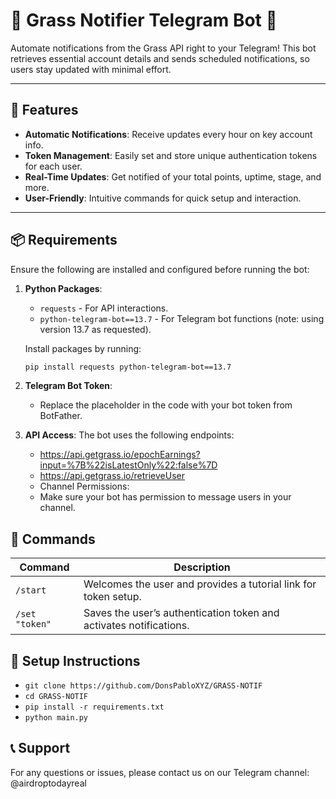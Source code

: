 # 🌿 Grass Notifier Telegram Bot 🌿

Automate notifications from the Grass API right to your Telegram! This bot retrieves essential account details and sends scheduled notifications, so users stay updated with minimal effort.

---

## 🚀 Features

- **Automatic Notifications**: Receive updates every hour on key account info.
- **Token Management**: Easily set and store unique authentication tokens for each user.
- **Real-Time Updates**: Get notified of your total points, uptime, stage, and more.
- **User-Friendly**: Intuitive commands for quick setup and interaction.

---

## 📦 Requirements

Ensure the following are installed and configured before running the bot:

1. **Python Packages**:
   - `requests` - For API interactions.
   - `python-telegram-bot==13.7` - For Telegram bot functions (note: using version 13.7 as requested).
   
   Install packages by running:
   ```bash
   pip install requests python-telegram-bot==13.7
2. **Telegram Bot Token**:
   - Replace the placeholder in the code with your bot token from BotFather.
3. **API Access**:
The bot uses the following endpoints:
   - https://api.getgrass.io/epochEarnings?input=%7B%22isLatestOnly%22:false%7D
   - https://api.getgrass.io/retrieveUser
   - Channel Permissions:
   - Make sure your bot has permission to message users in your channel.

## 📜 Commands

| Command       | Description                                                               |
|---------------|---------------------------------------------------------------------------|
| `/start`      | Welcomes the user and provides a tutorial link for token setup.           |
| `/set "token"` | Saves the user’s authentication token and activates notifications.       |

## 🔧 Setup Instructions
   - `git clone https://github.com/DonsPabloXYZ/GRASS-NOTIF`
   - `cd GRASS-NOTIF`
   - `pip install -r requirements.txt`
   - `python main.py`

## 📞 Support
For any questions or issues, please contact us on our Telegram channel: @airdroptodayreal


